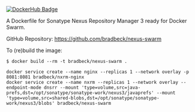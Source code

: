 [![DockerHub Badge](http://dockeri.co/image/bradbeck/nexus-swarm)](https://hub.docker.com/r/bradbeck/nexus-swarm/)

A Dockerfile for Sonatype Nexus Repository Manager 3 ready for Docker Swarm.

GitHub Repository: https://github.com/bradbeck/nexus-swarm

To (re)build the image:

```
$ docker build --rm -t bradbeck/nexus-swarm .
```

```
docker service create --name nginx --replicas 1 --network overlay -p 8081:8081 bradbeck/nxrm-nginx
docker service create --name nxrm --replicas 1 --network overlay --endpoint-mode dnsrr --mount 'type=volume,src=java-prefs,dst=/opt/sonatype/sonatype-work/nexus3/javaprefs' --mount 'type=volume,src=shared-blobs,dst=/opt/sonatype/sonatype-work/nexus3/blobs' bradbeck/nexus-swarm
```
